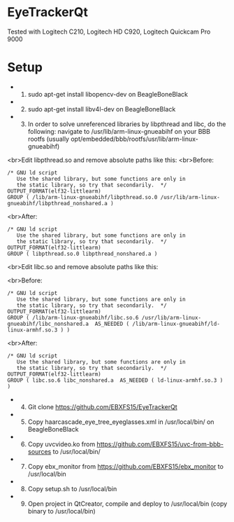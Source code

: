 # EyeTrackerQt
Tested with Logitech C210, Logitech HD C920, Logitech Quickcam Pro 9000

# Setup
* 1) sudo apt-get install libopencv-dev on BeagleBoneBlack
* 2) sudo apt-get install libv4l-dev on BeagleBoneBlack
* 3) In order to solve unreferenced libraries by libpthread and libc, do the following:
navigate to /usr/lib/arm-linux-gnueabihf on your BBB rootfs (usually opt/embedded/bbb/rootfs/usr/lib/arm-linux-gnueabihf)

<br\>Edit libpthread.so and remove absolute paths like this:
<br\>Before:
```
/* GNU ld script
   Use the shared library, but some functions are only in
   the static library, so try that secondarily.  */
OUTPUT_FORMAT(elf32-littlearm)
GROUP ( /lib/arm-linux-gnueabihf/libpthread.so.0 /usr/lib/arm-linux-gnueabihf/libpthread_nonshared.a )
```
<br\>After:
```
/* GNU ld script
   Use the shared library, but some functions are only in
   the static library, so try that secondarily.  */
OUTPUT_FORMAT(elf32-littlearm)
GROUP ( libpthread.so.0 libpthread_nonshared.a )
```
<br\>Edit libc.so and remove absolute paths like this:

<br\>Before:
```
/* GNU ld script
   Use the shared library, but some functions are only in
   the static library, so try that secondarily.  */
OUTPUT_FORMAT(elf32-littlearm)
GROUP ( /lib/arm-linux-gnueabihf/libc.so.6 /usr/lib/arm-linux-gnueabihf/libc_nonshared.a  AS_NEEDED ( /lib/arm-linux-gnueabihf/ld-linux-armhf.so.3 ) )
```
<br\>After:
```
/* GNU ld script
   Use the shared library, but some functions are only in
   the static library, so try that secondarily.  */
OUTPUT_FORMAT(elf32-littlearm)
GROUP ( libc.so.6 libc_nonshared.a  AS_NEEDED ( ld-linux-armhf.so.3 ) )
```
* 4) Git clone https://github.com/EBXFS15/EyeTrackerQt
* 5) Copy haarcascade_eye_tree_eyeglasses.xml in /usr/local/bin/ on BeagleBoneBlack
* 6) Copy uvcvideo.ko from https://github.com/EBXFS15/uvc-from-bbb-sources to /usr/local/bin/
* 7) Copy ebx_monitor from https://github.com/EBXFS15/ebx_monitor to /usr/local/bin
* 8) Copy setup.sh to /usr/local/bin
* 9) Open project in QtCreator, compile and deploy to /usr/local/bin (copy binary to /usr/local/bin)


